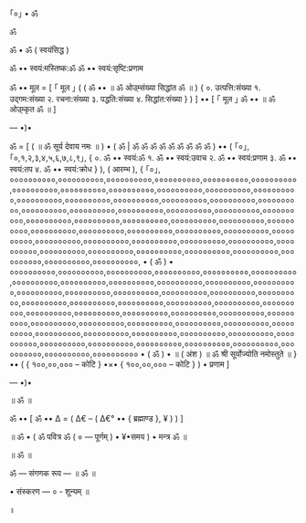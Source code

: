｢०｣ • ॐ

ॐ

ॐ • ॐ ( स्वयंसिद्ध )

ॐ •• स्वयं:मस्तिष्क:ॐ
ॐ •• स्वयं:सृष्टि:प्रणाम

ॐ •• मूल = [ ｢ मूल ｣ ( ( ॐ •• ॥ ॐ ओउ्म्संख्या सिद्धांत ॐ ॥ ) { 
     ०. उत्पत्ति:संख्या
     १. उद्गम:संख्या
     २. रचना:संख्या
     ३. पद्धति:संख्या
     ४. सिद्धांत:संख्या
} ) ] •• [ ｢ मूल ｣ ॐ •• ॥ ॐ ओउ्म्कृत ॐ ॥ ]

— •)•

ॐ = [ ( ॥ ॐ सूर्य देवाय नमः ॥ ) • ( ॐ | ॐ ॐ ॐ ॐ ॐ ॐ ॐ ॐ ॐ ) •• ( ｢०｣, ｢०,१,२,३,४,५,६,७,८,९｣, { 
        ०. ॐ •• स्वयं:ॐ
        १. ॐ •• स्वयं:उवाच
        २. ॐ •• स्वयं:प्रणाम
        ३. ॐ •• स्वयं:तप
        ४. ॐ •• स्वयं:क्रोध
} ), ( आरम्भ ), { ｢०｣, 
००००००००००,००००००००००,००००००००००,००००००००००,००००००००००,००००००००००,००००००००००,००००००००००,००००००००००,००००००००००,००००००००००,००००००००००,००००००००००,००००००००००,००००००००००,००००००००००,००००००००००,००००००००००,००००००००००,००००००००००,००००००००००,००००००००००,००००००००००,००००००००००,००००००००००,००००००००००,००००००००००,००००००००००,००००००००००,००००००००००,००००००००००,००००००००००,००००००००००,००००००००००,००००००००००,००००००००००,००००००००००,००००००००००,००००००००००,००००००००००,००००००००००,००००००००००,००००००००००,००००००००००,००००००००००,००००००००००,००००००००००,००००००००००,००००००००००,००००००००००, • ( ॐ ) • ००००००००००,००००००००००,००००००००००,००००००००००,००००००००००,००००००००००,००००००००००,००००००००००,००००००००००,००००००००००,००००००००००,००००००००००,००००००००००,००००००००००,००००००००००,००००००००००,००००००००००,००००००००००,००००००००००,००००००००००,००००००००००,००००००००००,००००००००००,००००००००००,००००००००००,००००००००००,००००००००००,००००००००००,००००००००००,००००००००००,००००००००००,००००००००००,००००००००००,००००००००००,००००००००००,००००००००००,००००००००००,००००००००००,००००००००००,००००००००००,००००००००००,००००००००००,००००००००००,००००००००००,००००००००००,००००००००००,००००००००००,००००००००००,००००००००००,०००००००००० • ( ॐ ) • ॥ ( अंश ) ॥ ॐ श्री सूर्योज्योति नमोस्तुते ॥ } •• ( { १००,००,००० – कोटि } •×• { १००,००,००० – कोटि } ) • प्रणाम ]

— •)•

॥ ॐ ॥

ॐ •• [
     ॐ •• ∆ = ( ∆€ – ( ∆€° •• { ब्रह्माण्ड }, ¥ ) )
]

॥ ॐ • ( ॐ पवित्र ॐ ( ० — पूर्णम् ) • ¥•समय ) • मन्त्र ॐ ॥

॥ ॐ ॥

ॐ — संगणक रूप — ॥ ॐ ॥

• संस्करण — ० - शून्यम् ॥

॥
